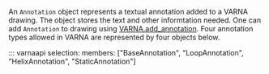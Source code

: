 An `Annotation` object represents a textual annotation added to a VARNA drawing.
The object stores the text and other informtation needed.
One can add `Annotation` to drawing using [VARNA.add_annotation](varna.md#varnaapi.VARNA.add_annotation).
Four annotation types allowed in VARNA are represented by four objects below.


::: varnaapi
    selection:
		  members: ["BaseAnnotation", "LoopAnnotation", "HelixAnnotation", "StaticAnnotation"]

